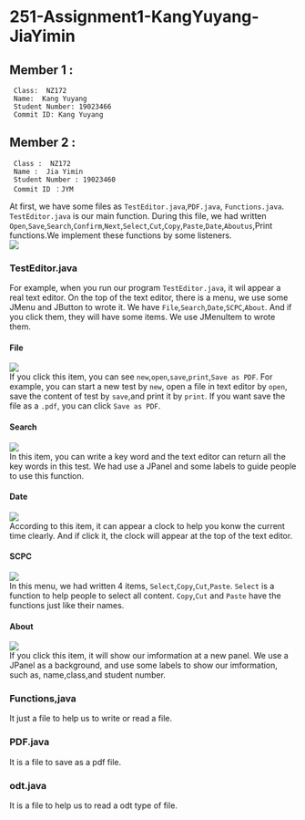 # 251-Assignment1-KangYuyang-JiaYimin

## Member 1 : 
     Class:  NZ172 
     Name:  Kang Yuyang 
     Student Number: 19023466 
     Commit ID: Kang Yuyang 
     
## Member 2 : 
     Class :  NZ172
     Name :  Jia Yimin
     Student Number : 19023460
     Commit ID ：JYM
     
At first, we have some files as `TestEditor.java`,`PDF.java`, `Functions.java`.<br>
`TestEditor.java` is our main function. During this file, we had written `Open`,`Save`,`Search`,`Confirm`,`Next`,`Select`,`Cut`,`Copy`,`Paste`,`Date`,`Aboutus`,Print functions.We implement these functions by some listeners. <br>
![](https://github.com/tsmagic314159/251-Assignment1-KangYuyang-JiaYimin/blob/master/Editor.png) 
### TestEditor.java
For example, when you run our program `TestEditor.java`, it wil appear a real text editor. On the top of the text editor, there is a menu, we use some JMenu and JButton to wrote it. We have `File`,`Search`,`Date`,`SCPC`,`About`. And if you click them, they will have some items. We use JMenuItem to wrote them. 
#### File
![](https://github.com/tsmagic314159/251-Assignment1-KangYuyang-JiaYimin/blob/master/file.png)<br>
If you click this item, you can see `new`,`open`,`save`,`print`,`Save as PDF`. For example, you can start a new test by `new`, open a file in text editor by `open`, save the content of test by `save`,and print it by `print`. If you want save the file as a `.pdf`, you can click `Save as PDF`.
#### Search
![](https://github.com/tsmagic314159/251-Assignment1-KangYuyang-JiaYimin/blob/master/search.png)<br>
In this item, you can write a key word and the text editor can return all the key words in this test.  We had use a JPanel and some labels to guide people to use this function.
#### Date
![](https://github.com/tsmagic314159/251-Assignment1-KangYuyang-JiaYimin/blob/master/date.png)<br> 
According to this item, it can appear a clock to help you konw the current time clearly. And if click it, the clock will appear at the top of the text editor.
#### SCPC
![](https://github.com/tsmagic314159/251-Assignment1-KangYuyang-JiaYimin/blob/master/SCPC.png)<br> 
In this menu, we had written 4 items, `Select`,`Copy`,`Cut`,`Paste`. `Select` is a function to help people to select all content. `Copy`,`Cut` and `Paste` have the functions just like their names.
#### About 
![](https://github.com/tsmagic314159/251-Assignment1-KangYuyang-JiaYimin/blob/master/about.png)<br>
If you click this item, it will show our imformation at a new panel. We use a JPanel as a background, and use some labels to show our imformation, such as, name,class,and student number.

 
### Functions,java
It just a  file to help us to write or read a file. 


### PDF.java
It is a file to save as a pdf file.


### odt.java
It is a file to help us to read a odt type of file.




















